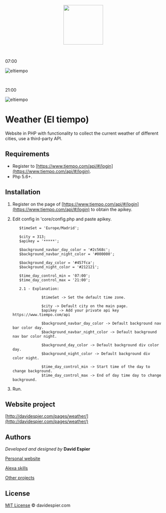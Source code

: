 <p align="center">
          <img src="www.davidespier.com/github/php--weather/weather-ico.png" width="128" height="128"/>
</p>
          

<br>

07:00

![eltiempo](www.davidespier.com/github/php--weather/weatherday.png)

<br> 

21:00

![eltiempo](www.davidespier.com/github/php--weather/weathernight.png)


# Weather (El tiempo)

Website in PHP with functionality to collect the current weather of different cities, use a third-party API.

## Requirements


- Register to [https://www.tiempo.com/api/#/login](https://www.tiempo.com/api/#/login).
- Php 5.6+.


## Installation

1. Register on the page of [https://www.tiempo.com/api/#/login](https://www.tiempo.com/api/#/login) to obtain the apikey.

2. Edit config in 'core/config.php and paste apikey.

          $timeSet = 'Europe/Madrid';

          $city = 313; 
          $apikey = '*****'; 

          $background_navbar_day_color = '#2c568c';
          $background_navbar_night_color = '#000000';

          $background_day_color = '#457fca';
          $background_night_color = '#212121';

          $time_day_control_min = '07:00';
          $time_day_control_max = '21:00';

          2.1 - Explanation:

                    $timeSet -> Set the default time zone.

                    $city -> Default city on the main page.
                    $apikey -> Add your private api key https://www.tiempo.com/api

                    $background_navbar_day_color -> Default background nav bar color day.
                    $background_navbar_night_color -> Default background nav bar color night.

                    $background_day_color -> Default background div color day.
                    $background_night_color -> Default background div color night.

                    $time_day_control_min -> Start time of the day to change background.
                    $time_day_control_max -> End of day time day to change background.
                     

3. Run.

## Website project

[http://davidespier.com/pages/weather/](http://davidespier.com/pages/weather/)


## Authors

 *Developed and designed by*  **David Espier**


[Personal website](https://davidespier.com)

[Alexa skills](https://www.amazon.es/s?k=davidespier&i=alexa-skills)
        
[Other projects](https://github.com/davidespier?tab=repositories)



## License


[MIT License](https://choosealicense.com/licenses/mit/) © davidespier.com
